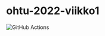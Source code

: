 # ohtu-2022-viikko1

![GitHub Actions](https://github.com/johyy/ohtu-2022-viikko1/workflows/CI/badge.svg)
